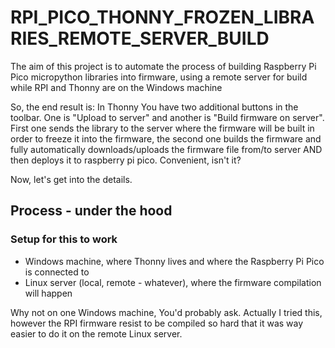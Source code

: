 # RPI_PICO_THONNY_FROZEN_LIBRARIES_REMOTE_SERVER_BUILD
The aim of this project is to automate the process of building Raspberry Pi Pico micropython libraries into firmware, using a remote server for build while RPI and Thonny are on the Windows machine

So, the end result is:
In Thonny You have two additional buttons in the toolbar. One is "Upload to server" and another is "Build firmware on server". First one sends the library to the server where the firmware will be built in order to freeze it into the firmware, the second one builds the firmware and fully automatically downloads/uploads the firmware file from/to server AND then deploys it to raspberry pi pico. Convenient, isn't it?

Now, let's get into the details.

## Process - under the hood

### Setup for this to work

* Windows machine, where Thonny lives and where the Raspberry Pi Pico is connected to
* Linux server (local, remote - whatever), where the firmware compilation will happen

Why not on one Windows machine, You'd probably ask. Actually I tried this, however the RPI firmware resist to be compiled so hard that it was way easier to do it on the remote Linux server.
